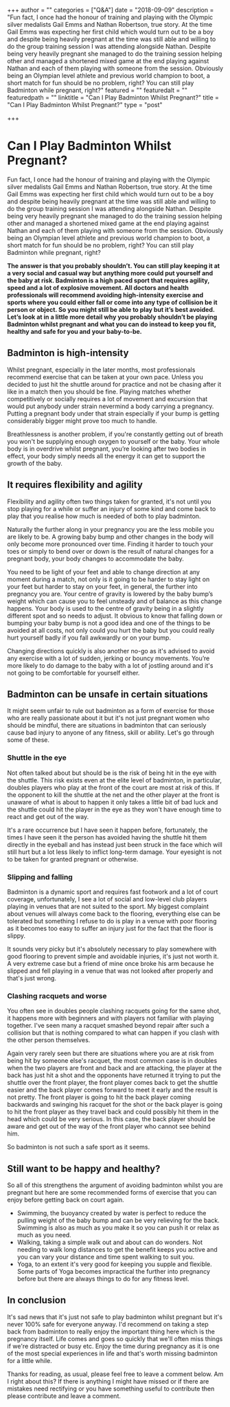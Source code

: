 +++
author = ""
categories = ["Q&A"]
date = "2018-09-09"
description = "Fun fact, I once had the honour of training and playing with the Olympic silver medalists Gail Emms and Nathan Robertson, true story. At the time Gail Emms was expecting her first child which would turn out to be a boy and despite being heavily pregnant at the time was still able and willing to do the group training session I was attending alongside Nathan. Despite being very heavily pregnant she managed to do the training session helping other and managed a shortened mixed game at the end playing against Nathan and each of them playing with someone from the session. Obviously being an Olympian level athlete and previous world champion to boot, a short match for fun should be no problem, right? You can still play Badminton while pregnant, right?"
featured = ""
featuredalt = ""
featuredpath = ""
linktitle = "Can I Play Badminton Whilst Pregnant?"
title = "Can I Play Badminton Whilst Pregnant?"
type = "post"

+++

# Can I Play Badminton Whilst Pregnant?

Fun fact, I once had the honour of training and playing with the Olympic silver medalists Gail Emms and Nathan Robertson, true story. At the time Gail Emms was expecting her first child which would turn out to be a boy and despite being heavily pregnant at the time was still able and willing to do the group training session I was attending alongside Nathan. Despite being very heavily pregnant she managed to do the training session helping other and managed a shortened mixed game at the end playing against Nathan and each of them playing with someone from the session. Obviously being an Olympian level athlete and previous world champion to boot, a short match for fun should be no problem, right? You can still play Badminton while pregnant, right?

**The answer is that you probably shouldn’t. You can still play keeping it at a very social and casual way but anything more could put yourself and the baby at risk. Badminton is a high paced sport that requires agility, speed and a lot of explosive movement. All doctors and health professionals will recommend avoiding high-intensity exercise and sports where you could either fall or come into any type of collision be it person or object. So you might still be able to play but it’s best avoided. Let’s look at in a little more detail why you probably shouldn’t be playing Badminton whilst pregnant and what you can do instead to keep you fit, healthy and safe for you and your baby-to-be.**

## Badminton is high-intensity

Whilst pregnant, especially in the later months, most professionals recommend exercise that can be taken at your own pace. Unless you decided to just hit the shuttle around for practice and not be chasing after it like in a match then you should be fine. Playing matches whether competitively or socially requires a lot of movement and excursion that would put anybody under strain nevermind a body carrying a pregnancy. Putting a pregnant body under that strain especially if your bump is getting considerably bigger might prove too much to handle.

Breathlessness is another problem, if you're constantly getting out of breath you won't be supplying enough oxygen to yourself or the baby. Your whole body is in overdrive whilst pregnant, you’re looking after two bodies in effect, your body simply needs all the energy it can get to support the growth of the baby.

## It requires flexibility and agility

Flexibility and agility often two things taken for granted, it's not until you stop playing for a while or suffer an injury of some kind and come back to play that you realise how much is needed of both to play badminton.

Naturally the further along in your pregnancy you are the less mobile you are likely to be. A growing baby bump and other changes in the body will only become more pronounced over time. Finding it harder to touch your toes or simply to bend over or down is the result of natural changes for a pregnant body, your body changes to accommodate the baby.

You need to be light of your feet and able to change direction at any moment during a match, not only is it going to be harder to stay light on your feet but harder to stay on your feet, in general, the further into pregnancy you are. Your centre of gravity is lowered by the baby bump’s weight which can cause you to feel unsteady and of balance as this change happens. Your body is used to the centre of gravity being in a slightly different spot and so needs to adjust. It obvious to know that falling down or bumping your baby bump is not a good idea and one of the things to be avoided at all costs, not only could you hurt the baby but you could really hurt yourself badly if you fall awkwardly or on your bump.

Changing directions quickly is also another no-go as it's advised to avoid any exercise with a lot of sudden, jerking or bouncy movements. You’re more likely to do damage to the baby with a lot of jostling around and it's not going to be comfortable for yourself either.

## Badminton can be unsafe in certain situations

It might seem unfair to rule out badminton as a form of exercise for those who are really passionate about it but it's not just pregnant women who should be mindful, there are situations in badminton that can seriously cause bad injury to anyone of any fitness, skill or ability. Let's go through some of these.

### Shuttle in the eye

Not often talked about but should be is the risk of being hit in the eye with the shuttle. This risk exists even at the elite level of badminton, in particular, doubles players who play at the front of the court are most at risk of this. If the opponent to kill the shuttle at the net and the other player at the front is unaware of what is about to happen it only takes a little bit of bad luck and the shuttle could hit the player in the eye as they won't have enough time to react and get out of the way.

It's a rare occurrence but I have seen it happen before, fortunately, the times I have seen it the person has avoided having the shuttle hit them directly in the eyeball and has instead just been struck in the face which will still hurt but a lot less likely to inflict long-term damage. Your eyesight is not to be taken for granted pregnant or otherwise.

### Slipping and falling

Badminton is a dynamic sport and requires fast footwork and a lot of court coverage, unfortunately, I see a lot of social and low-level club players playing in venues that are not suited to the sport. My biggest complaint about venues will always come back to the flooring, everything else can be tolerated but something I refuse to do is play in a venue with poor flooring as it becomes too easy to suffer an injury just for the fact that the floor is slippy.

It sounds very picky but it's absolutely necessary to play somewhere with good flooring to prevent simple and avoidable injuries, it's just not worth it. A very extreme case but a friend of mine once broke his arm because he slipped and fell playing in a venue that was not looked after properly and that's just wrong.

### Clashing racquets and worse

You often see in doubles people clashing racquets going for the same shot, it happens more with beginners and with players not familiar with playing together. I've seen many a racquet smashed beyond repair after such a collision but that is nothing compared to what can happen if you clash with the other person themselves.

Again very rarely seen but there are situations where you are at risk from being hit by someone else's racquet, the most common case is in doubles when the two players are front and back and are attacking, the player at the back has just hit a shot and the opponents have returned it trying to put the shuttle over the front player, the front player comes back to get the shuttle easier and the back player comes forward to meet it early and the result is not pretty. The front player is going to hit the back player coming backwards and swinging his racquet for the shot or the back player is going to hit the front player as they travel back and could possibly hit them in the head which could be very serious. In this case, the back player should be aware and get out of the way of the front player who cannot see behind him.

So badminton is not such a safe sport as it seems.

## Still want to be happy and healthy?

So all of this strengthens the argument of avoiding badminton whilst you are pregnant but here are some recommended forms of exercise that you can enjoy before getting back on court again.

- Swimming, the buoyancy created by water is perfect to reduce the pulling weight of the baby bump and can be very relieving for the back. Swimming is also as much as you make it so you can push it or relax as much as you need.
- Walking, taking a simple walk out and about can do wonders. Not needing to walk long distances to get the benefit keeps you active and you can vary your distance and time spent walking to suit you.
- Yoga, to an extent it's very good for keeping you supple and flexible. Some parts of Yoga becomes impractical the further into pregnancy before but there are always things to do for any fitness level.

## In conclusion

It's sad news that it's just not safe to play badminton whilst pregnant but it's never 100% safe for everyone anyway. I'd recommend on taking a step back from badminton to really enjoy the important thing here which is the pregnancy itself. Life comes and goes so quickly that we'll often miss things if we're distracted or busy etc. Enjoy the time during pregnancy as it is one of the most special experiences in life and that's worth missing badminton for a little while.

Thanks for reading, as usual, please feel free to leave a comment below. Am I right about this? If there is anything I might have missed or if there are mistakes need rectifying or you have something useful to contribute then please contribute and leave a comment.
